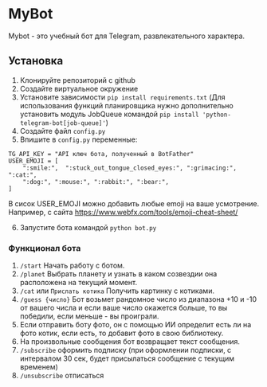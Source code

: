 # MyBot 

Mybot - это учебный бот для Telegram, развлекательного характера.

## Установка

1. Клонируйте репозиторий с github
2. Создайте виртуальное окружение
3. Установите зависимости `pip install requirements.txt`
(Для использования функций планировщика нужно дополнительно установить модуль JobQueue командой `pip install 'python-telegram-bot[job-queue]'`)
4. Создайте файл `config.py`
5. Впишите в `config.py` переменные:
```
TG_API_KEY = "API ключ бота, полученный в BotFather"
USER_EMOJI = [
    ":smile:",  ":stuck_out_tongue_closed_eyes:", ":grimacing:", ":cat:",
    ":dog:", ":mouse:", ":rabbit:", ":bear:",
]

```
В сисок USER_EMOJI можно добавить любые emoji на ваше усмотрение. Например, с сайта https://www.webfx.com/tools/emoji-cheat-sheet/

6. Запустите бота командой `python bot.py`

### Функционал бота
1. `/start` Начать работу с ботом.
2. `/planet` Выбрать планету и узнать в каком созвездии она расположена на текущий момент.
3. `/cat` или `Прислать котика` Получить картинку с котиками.
4. `/guess {число}` Бот возьмет рандомное число из диапазона +10 и -10 от вашего числа и если ваше число
окажется больше, то вы победили, если меньше - вы проиграли.
5. Если отправить боту фото, он с помощью ИИ определит есть ли на фото котик, 
если есть, то добавит фото в свою библиотеку.
6. На произвольные сообщения бот возвращает текст сообщения.
7. `/subscribe` оформить подписку (при оформлении подписки, с интервалом 30 сек, будет присылаться сообщение с текущим временем)
8. `/unsubscribe` отписаться
